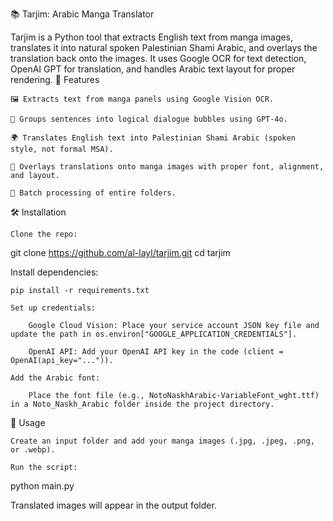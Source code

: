 📚 Tarjim: Arabic Manga Translator

Tarjim is a Python tool that extracts English text from manga images, translates it into natural spoken Palestinian Shami Arabic, and overlays the translation back onto the images. It uses Google OCR for text detection, OpenAI GPT for translation, and handles Arabic text layout for proper rendering.
🚀 Features

    🖼️ Extracts text from manga panels using Google Vision OCR.

    🧠 Groups sentences into logical dialogue bubbles using GPT-4o.

    🌍 Translates English text into Palestinian Shami Arabic (spoken style, not formal MSA).

    🎨 Overlays translations onto manga images with proper font, alignment, and layout.

    📂 Batch processing of entire folders.

🛠️ Installation

    Clone the repo:

git clone https://github.com/al-layl/tarjim.git
cd tarjim

Install dependencies:

    pip install -r requirements.txt

    Set up credentials:

        Google Cloud Vision: Place your service account JSON key file and update the path in os.environ["GOOGLE_APPLICATION_CREDENTIALS"].

        OpenAI API: Add your OpenAI API key in the code (client = OpenAI(api_key="...")).

    Add the Arabic font:

        Place the font file (e.g., NotoNaskhArabic-VariableFont_wght.ttf) in a Noto_Naskh_Arabic folder inside the project directory.

📂 Usage

    Create an input folder and add your manga images (.jpg, .jpeg, .png, or .webp).

    Run the script:

python main.py

Translated images will appear in the output folder.
